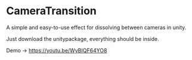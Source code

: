 # CameraTransition
A simple and easy-to-use effect for dissolving between cameras in unity.

Just download the unitypackage, everything should be inside.

Demo -> https://youtu.be/WyBIQF64YO8
